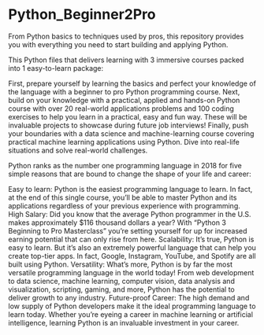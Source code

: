 # Python_Beginner2Pro

From Python basics to techniques used by pros, this repository provides you with everything you need to start building and applying Python.

This Python files that delivers  learning with 3 immersive courses packed into 1 easy-to-learn package:

First, prepare yourself by learning the basics and perfect your knowledge of the language with a beginner to pro Python programming course.
Next, build on your knowledge with a practical, applied and hands-on Python course with over 20 real-world applications problems and 100 coding exercises to help you learn in a practical, easy and fun way. These will be invaluable projects to showcase during future job interviews!
Finally, push your boundaries with a data science and machine-learning course covering practical machine learning applications using Python. Dive into real-life situations and solve real-world challenges.


Python ranks as the number one programming language in 2018 for five simple reasons that are bound to change the shape of your life and career:

Easy to learn: Python is the easiest programming language to learn. In fact, at the end of this single course, you’ll be able to master Python and its applications regardless of your previous experience with programming.
High Salary: Did you know that the average Python programmer in the U.S. makes approximately $116 thousand dollars a year? With “Python 3 Beginning to Pro Masterclass” you’re setting yourself for up for increased earning potential that can only rise from here.
Scalability: It’s true, Python is easy to learn. But it’s also an extremely powerful language that can help you create top-tier apps. In fact, Google, Instagram, YouTube, and Spotify are all built using Python.
Versatility: What’s more, Python is by far the most versatile programming language in the world today! From web development to data science, machine learning, computer vision, data analysis and visualization, scripting, gaming, and more, Python has the potential to deliver growth to any industry.
Future-proof Career:  The high demand and low supply of Python developers make it the ideal programming language to learn today. Whether you’re eyeing a career in machine learning or artificial intelligence, learning Python is an invaluable investment in your career.
